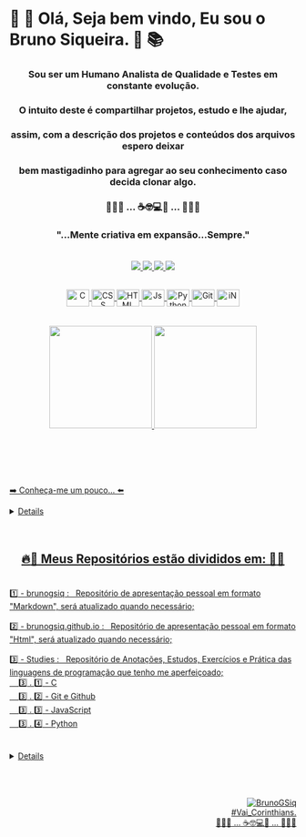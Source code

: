# 📘 📖 Olá, Seja bem vindo, Eu sou o Bruno Siqueira.  📑 📚 <br>

### <p align="center">Sou ser um Humano Analista de Qualidade e Testes em constante evolução.

### <p align="center">O intuito deste é compartilhar projetos, estudo e lhe ajudar,
### <p align="center">assim, com a descrição dos projetos e conteúdos dos arquivos espero deixar
### <p align="center">bem mastigadinho para agregar ao seu conhecimento caso decida clonar algo.
  

### <p align="center">🐜🐛🐞 ... ☕🤓💻🔎 ... 🐜🐛🐞<br>

### <p align="center">"...Mente criativa em expansão...Sempre." <br><br>

<p align="center">
<a href="https://www.linkedin.com/in/brunogsiq/" target="_blank"><img src="https://img.shields.io/badge/-Linkedin-6610F2?style=for-the-badge&logo=Linkedin&logoColor=FFFFFF&link=https://www.linkedin.com/in/brunogsiq/"/>
<a href="https://github.com/brunogsiq" target="_blank"><img src="https://img.shields.io/badge/-GitHub.Io-6610F2?style=for-the-badge&logo=Linktree&logoColor=FFFFFF&link=[https://github.com/brunogsiq/brunogsiq.github.io]"/> 
<a href="https://linktr.ee/brunogsiq" target="_blank"><img src="https://img.shields.io/badge/-Linktree-6610F2?style=for-the-badge&logo=Linktree&logoColor=FFFFFF&link=[https://linktr.ee/brunogsiq]"/>
<a href="https://www.instagram.com/bruno_gsiq" target="_blank"><img src="https://img.shields.io/badge/-Instagram-6610F2?style=for-the-badge&logo=Instagram&logoColor=FFFFFF&link=https://www.instagram.com/bruno_gsiq"/>
</p>
<div align="center"><br>
  <img align="center" alt="C" height="30" width="40" src="https://cdn.jsdelivr.net/gh/devicons/devicon/icons/c/c-original.svg" />
  <img align="center" alt="CSS" height="30" width="40" src="https://cdn.jsdelivr.net/gh/devicons/devicon/icons/css3/css3-original-wordmark.svg" />
  <img align="center" alt="HTML" height="30" width="40" src="https://cdn.jsdelivr.net/gh/devicons/devicon/icons/html5/html5-original-wordmark.svg" />
  <img align="center" alt="Js" height="30" width="40" src="https://cdn.jsdelivr.net/gh/devicons/devicon/icons/javascript/javascript-original.svg" />
  <img align="center" alt="Python" height="30" width="40" src="https://cdn.jsdelivr.net/gh/devicons/devicon/icons/python/python-original-wordmark.svg" />
  <img align="center" alt="Git" height="30" width="40" src="https://cdn.jsdelivr.net/gh/devicons/devicon/icons/git/git-original.svg" />
  <img align="center" alt="iN" height="30" width="40" src="https://cdn.jsdelivr.net/gh/devicons/devicon/icons/linkedin/linkedin-original.svg" />
</div>
<br><br>
<div align="center">
  <a href="https://github.com/brunogsiq">
  <img height="180em" src="https://github-readme-stats.vercel.app/api?username=brunogsiq&show_icons=true&theme=midnight-purple&include_all_commits=true&count_private=true"/>
  <img height="180em" src="https://github-readme-stats.vercel.app/api/top-langs/?username=brunogsiq&layout=compact&langs_count=7&theme=midnight-purple"/>
</div><br><br>
  
 <br><br>

➡️ Conheça-me um pouco... ⬅️

<details>
  <sumary> 
  🏠 litoral, Santos - SP :                                                ☑️ <br>      
  📖 Estudo Análise e Desenvolvimento de Sistemas :                        ☑️ <br>
  🐞 Quality Assurance Jr - Interplayers Hub de Negócios - (Home Office) : ☑️ <br>
  🤖 Estudando automatização em Robot framwork e Cypress :                 ☑️ <br>
  📩 Serious_Contact : brunogsiq@gmail.com                                 ☑️ <br>
  </sumary>
</details>
<br><br>
  
## <p align="center">:fire::ghost: Meus Repositórios estão divididos em: 👻:fire: </p>
<br>
1️⃣ - brunogsiq :  ​ ​ Repositório de apresentação pessoal em formato "Markdown", será atualizado quando necessário;<br><br>
2️⃣ - brunogsiq.github.io : ​ ​	Repositório de apresentação pessoal em formato "Html", será atualizado quando necessário;<br><br>
3️⃣ - Studies : ​	​	Repositório de Anotações, Estudos, Exercícios e Prática das linguagens de programação que tenho me aperfeiçoado;<br>
​	​		 ​	​	3️⃣ . 1️⃣ - C<br> 
​	​		 ​	​	3️⃣ . 2️⃣ - Git e Github<br>
​	​		 ​	​	3️⃣ . 3️⃣ - JavaScript<br> 
​	​		 ​	​	3️⃣ . 4️⃣ - Python<br>
<br><br>
<details>
  <sumary> 
​	:one: Inventions_Projects_Tests : Repositório de Invenções, Projetos e Testes criativos para pratica e evolução do conhecimento;
​		  :one:     : Projetos realizados através da linguagem de programação C.
​			:one: . A : Binario_Fighter -> Jogo de luta através de números aleatórios de forma descrescente;
​			:one: . B : Calculator -> Calculadora que realiza as operações básicas, além de porcentagem e resto de uma divisão;
​			:one: . C : Drive_Thru -> Sistema que permite realizar pedido, pagamento, troca de itens do lanche escolhido;
​			:one: . D : Rock_Paper_Scissors_Jokenp -> Jogo de Pedra Papel e Tesoura desenvolvido com mensagem baseada no filme "Exterminador do Futuro"
  </sumary>
</details>
<br><br><br>
<div align="right">

![BrunoGSiq](https://user-images.githubusercontent.com/115048441/195968285-b880d8a9-fa29-4217-912d-8ecddbbb7b1d.png)<br>
#Vai_Corinthians.  <br>
🐜🐛🐞 ... ☕🤓💻🔎 ... 🐜🐛🐞<br>

</div> 
<br><br>
<!--
**brunogsiq** é um repositório ✨ _especial_ ✨ porque seu `README.md` (este arquivo) aparece em meu perfil do GitHub.
